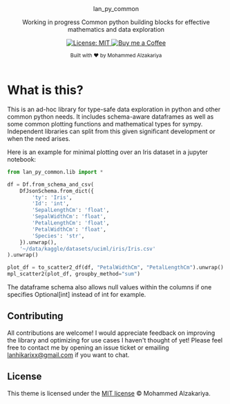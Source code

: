 <div align="center">
  lan_py_common
  <p>Working in progress Common python building blocks for effective mathematics and data exploration</p>
</div>

<p align="center">
  <a href="https://opensource.org/licenses/MIT">
    <img src="https://img.shields.io/badge/License-MIT-brightgreen.svg"
      alt="License: MIT" />
  </a>
  <a href="https://buymeacoffee.com/lan22h">
    <img src="https://img.shields.io/static/v1?label=Buy me a coffee&message=%E2%9D%A4&logo=BuyMeACoffee&link=&color=greygreen"
      alt="Buy me a Coffee" />
  </a>
</p>

<!-- <p align="center">

  <a href="https://github.com/sponsors/jeffreytse">
    <img src="https://img.shields.io/static/v1?label=sponsor&message=%E2%9D%A4&logo=GitHub&link=&color=greygreen"
      alt="Donate (GitHub Sponsor)" />
  </a>

  <a href="https://github.com/jeffreytse/zsh-vi-mode/releases">
    <img src="https://img.shields.io/github/v/release/jeffreytse/zsh-vi-mode?color=brightgreen"
      alt="Release Version" />
  </a>

  <a href="https://liberapay.com/jeffreytse">
    <img src="http://img.shields.io/liberapay/goal/jeffreytse.svg?logo=liberapay"
      alt="Donate (Liberapay)" />
  </a>

  <a href="https://patreon.com/jeffreytse">
    <img src="https://img.shields.io/badge/support-patreon-F96854.svg?style=flat-square"
      alt="Donate (Patreon)" />
  </a>

  <a href="https://ko-fi.com/jeffreytse">
    <img height="20" src="https://www.ko-fi.com/img/githubbutton_sm.svg"
      alt="Donate (Ko-fi)" />
  </a>

</p> -->

<div align="center">
  <sub>Built with ❤︎ by Mohammed Alzakariya
  <!-- <a href="https://jeffreytse.net">jeffreytse</a> and
  <a href="https://github.com/jeffreytse/zsh-vi-mode/graphs/contributors">contributors </a> -->
</div>
<br>

<!-- <img alt="TTM Demo" src="https://user-images.githubusercontent.com/9413602/105746868-f3734a00-5f7a-11eb-8db5-22fcf50a171b.gif" /> TODO -->

# What is this?
This is an ad-hoc library for type-safe data exploration in python and other common python needs. It includes schema-aware dataframes as well as some common plotting functions and mathematical types for sympy. Independent libraries can split from this given significant development or when the need arises. 

Here is an example for minimal plotting over an Iris dataset in a jupyter notebook:

```py
from lan_py_common.lib import *

df = Df.from_schema_and_csv(
    DfJsonSchema.from_dict({
        'ty': 'Iris',
        'Id': 'int',
        'SepalLengthCm': 'float',
        'SepalWidthCm': 'float',
        'PetalLengthCm': 'float',
        'PetalWidthCm': 'float',
        'Species': 'str',
    }).unwrap(),
    '~/data/kaggle/datasets/uciml/iris/Iris.csv'
).unwrap()

plot_df = to_scatter2_df(df, "PetalWidthCm", "PetalLengthCm").unwrap()
mpl_scatter2(plot_df, groupby_method="sum")
```

The dataframe schema also allows null values within the columns if one specifies Optional[int] instead of int for example.

## Contributing

All contributions are welcome! I would appreciate feedback on improving the library and optimizing for use cases I haven't thought of yet! Please feel free to contact me by opening an issue ticket or emailing lanhikarixx@gmail.com if you want to chat.

## License

This theme is licensed under the [MIT license](https://opensource.org/licenses/mit-license.php) © Mohammed Alzakariya.